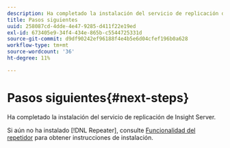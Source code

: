 ```yaml
---
description: Ha completado la instalación del servicio de replicación de Insight Server.
title: Pasos siguientes
uuid: 258087cd-4dde-4e47-9285-d411f22e19ed
exl-id: 673405e9-34f4-434e-865b-c5544725331d
source-git-commit: d9df90242ef96188f4e4b5e6d04cfef196b0a628
workflow-type: tm+mt
source-wordcount: '36'
ht-degree: 11%

---
```


# Pasos siguientes{#next-steps}

Ha completado la instalación del servicio de replicación de Insight Server.

Si aún no ha instalado [!DNL Repeater], consulte [Funcionalidad del repetidor](../../../home/c-inst-svr/c-rptr-fntly/c-rptr-fntly.md#concept-78613328ece345b2937cd6e43d7f31f2) para obtener instrucciones de instalación.
